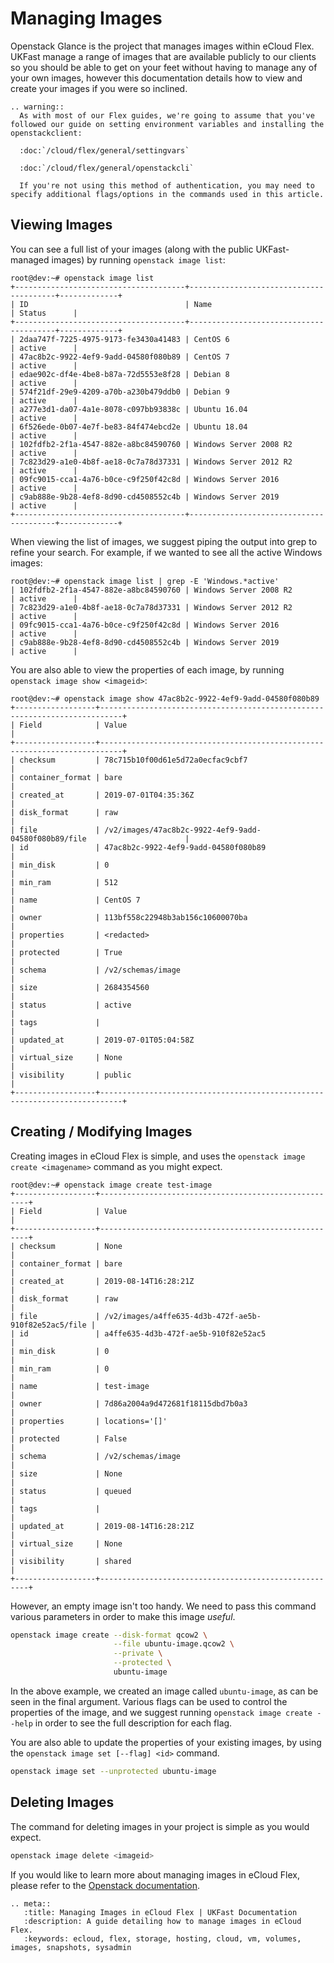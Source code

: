 # Managing Images

Openstack Glance is the project that manages images within eCloud Flex. UKFast manage a range of images that are available publicly to our clients so you should be able to get on your feet without having to manage any of your own images, however this documentation details how to view and create your images if you were so inclined.

```eval_rst
.. warning::
  As with most of our Flex guides, we're going to assume that you've followed our guide on setting environment variables and installing the openstackclient:

  :doc:`/cloud/flex/general/settingvars`  
  
  :doc:`/cloud/flex/general/openstackcli`

  If you're not using this method of authentication, you may need to specify additional flags/options in the commands used in this article.
```

## Viewing Images

You can see a full list of your images (along with the public UKFast-managed images) by running `openstack image list`:

```console
root@dev:~# openstack image list
+--------------------------------------+----------------------------------------+-------------+
| ID                                   | Name                                   | Status      |
+--------------------------------------+----------------------------------------+-------------+
| 2daa747f-7225-4975-9173-fe3430a41483 | CentOS 6                               | active      |
| 47ac8b2c-9922-4ef9-9add-04580f080b89 | CentOS 7                               | active      |
| edae902c-df4e-4be8-b87a-72d5553e8f28 | Debian 8                               | active      |
| 574f21df-29e9-4209-a70b-a230b479ddb0 | Debian 9                               | active      |
| a277e3d1-da07-4a1e-8078-c097bb93838c | Ubuntu 16.04                           | active      |
| 6f526ede-0b07-4e7f-be83-84f474ebcd2e | Ubuntu 18.04                           | active      |
| 102fdfb2-2f1a-4547-882e-a8bc84590760 | Windows Server 2008 R2                 | active      |
| 7c823d29-a1e0-4b8f-ae18-0c7a78d37331 | Windows Server 2012 R2                 | active      |
| 09fc9015-cca1-4a76-b0ce-c9f250f42c8d | Windows Server 2016                    | active      |
| c9ab888e-9b28-4ef8-8d90-cd4508552c4b | Windows Server 2019                    | active      |
+--------------------------------------+----------------------------------------+-------------+
```

When viewing the list of images, we suggest piping the output into grep to refine your search. For example, if we wanted to see all the active Windows images:

```console
root@dev:~# openstack image list | grep -E 'Windows.*active'
| 102fdfb2-2f1a-4547-882e-a8bc84590760 | Windows Server 2008 R2                 | active      |
| 7c823d29-a1e0-4b8f-ae18-0c7a78d37331 | Windows Server 2012 R2                 | active      |
| 09fc9015-cca1-4a76-b0ce-c9f250f42c8d | Windows Server 2016                    | active      |
| c9ab888e-9b28-4ef8-8d90-cd4508552c4b | Windows Server 2019                    | active      |
```

You are also able to view the properties of each image, by running `openstack image show <imageid>`:

```console
root@dev:~# openstack image show 47ac8b2c-9922-4ef9-9add-04580f080b89
+------------------+---------------------------------------------------------------------------+
| Field            | Value                                                                     |
+------------------+---------------------------------------------------------------------------+
| checksum         | 78c715b10f00d61e5d72a0ecfac9cbf7                                          |
| container_format | bare                                                                      |
| created_at       | 2019-07-01T04:35:36Z                                                      |
| disk_format      | raw                                                                       |
| file             | /v2/images/47ac8b2c-9922-4ef9-9add-04580f080b89/file                      |
| id               | 47ac8b2c-9922-4ef9-9add-04580f080b89                                      |
| min_disk         | 0                                                                         |
| min_ram          | 512                                                                       |
| name             | CentOS 7                                                                  |
| owner            | 113bf558c22948b3ab156c10600070ba                                          |
| properties       | <redacted>                                                                |
| protected        | True                                                                      |
| schema           | /v2/schemas/image                                                         |
| size             | 2684354560                                                                |
| status           | active                                                                    |
| tags             |                                                                           |
| updated_at       | 2019-07-01T05:04:58Z                                                      |
| virtual_size     | None                                                                      |
| visibility       | public                                                                    |
+------------------+---------------------------------------------------------------------------+
```

## Creating / Modifying Images

Creating images in eCloud Flex is simple, and uses the `openstack image create <imagename>` command as you might expect.

```console
root@dev:~# openstack image create test-image
+------------------+------------------------------------------------------+
| Field            | Value                                                |
+------------------+------------------------------------------------------+
| checksum         | None                                                 |
| container_format | bare                                                 |
| created_at       | 2019-08-14T16:28:21Z                                 |
| disk_format      | raw                                                  |
| file             | /v2/images/a4ffe635-4d3b-472f-ae5b-910f82e52ac5/file |
| id               | a4ffe635-4d3b-472f-ae5b-910f82e52ac5                 |
| min_disk         | 0                                                    |
| min_ram          | 0                                                    |
| name             | test-image                                           |
| owner            | 7d86a2004a9d472681f18115dbd7b0a3                     |
| properties       | locations='[]'                                       |
| protected        | False                                                |
| schema           | /v2/schemas/image                                    |
| size             | None                                                 |
| status           | queued                                               |
| tags             |                                                      |
| updated_at       | 2019-08-14T16:28:21Z                                 |
| virtual_size     | None                                                 |
| visibility       | shared                                               |
+------------------+------------------------------------------------------+
```

However, an empty image isn't too handy. We need to pass this command various parameters in order to make this image _useful_.

```bash
openstack image create --disk-format qcow2 \
                       --file ubuntu-image.qcow2 \
                       --private \
                       --protected \
                       ubuntu-image
```

In the above example, we created an image called `ubuntu-image`, as can be seen in the final argument. Various flags can be used to control the properties of the image, and we suggest running `openstack image create --help` in order to see the full description for each flag.

You are also able to update the properties of your existing images, by using the `openstack image set [--flag] <id>` command.

```bash
openstack image set --unprotected ubuntu-image
```

## Deleting Images

The command for deleting images in your project is simple as you would expect.

```bash
openstack image delete <imageid>
```

If you would like to learn more about managing images in eCloud Flex, please refer to the [Openstack documentation](https://docs.openstack.org/glance/pike/user/index.html).

```eval_rst
.. meta::
   :title: Managing Images in eCloud Flex | UKFast Documentation
   :description: A guide detailing how to manage images in eCloud Flex.
   :keywords: ecloud, flex, storage, hosting, cloud, vm, volumes, images, snapshots, sysadmin
```
